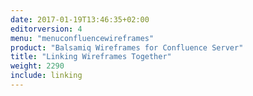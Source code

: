 ```yaml
---
date: 2017-01-19T13:46:35+02:00
editorversion: 4
menu: "menuconfluencewireframes" 
product: "Balsamiq Wireframes for Confluence Server"
title: "Linking Wireframes Together"
weight: 2290
include: linking
---
```

